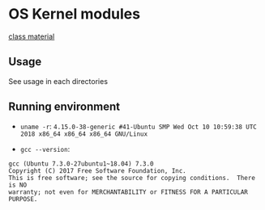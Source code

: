 # OS Kernel modules

[class material](https://www.pf.is.s.u-tokyo.ac.jp/classes/)

## Usage

See usage in each directories

## Running environment

- `uname -r`: `4.15.0-38-generic #41-Ubuntu SMP Wed Oct 10 10:59:38 UTC 2018 x86_64 x86_64 x86_64 GNU/Linux`

- `gcc --version`: 

```
gcc (Ubuntu 7.3.0-27ubuntu1~18.04) 7.3.0
Copyright (C) 2017 Free Software Foundation, Inc.
This is free software; see the source for copying conditions.  There is NO
warranty; not even for MERCHANTABILITY or FITNESS FOR A PARTICULAR PURPOSE.
```

